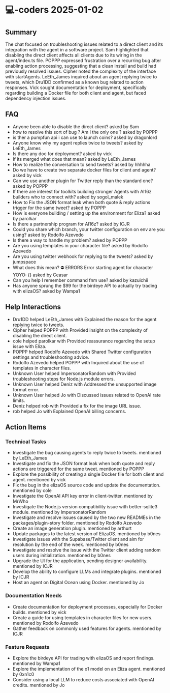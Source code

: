 # 💻-coders 2025-01-02

## Summary
The chat focused on troubleshooting issues related to a direct client and its integration with the agent in a software project. Sam highlighted that disabling the direct client affects all clients due to its wiring in the agent/index.ts file. POPPP expressed frustration over a recurring bug after enabling action processing, suggesting that a clean install and build had previously resolved issues. Cipher noted the complexity of the interface with startAgents. LeEth_James inquired about an agent replying twice to tweets, which Dru1DD confirmed as a known bug related to action responses. Vick sought documentation for deployment, specifically regarding building a Docker file for both client and agent, but faced dependency injection issues.

## FAQ
- Anyone been able to disable the direct client? asked by Sam
- how to resolve this sort of bug ? Am I the only one ? asked by POPPP
- is ther a pumpfun api i can use to launch coins? asked by dragonlord
- Anyone know why my agent replies twice to tweets? asked by LeEth_James
- Is there any doc for deployment? asked by vick
- If its merged what does that mean? asked by LeEth_James
- How to realize the conversation to send tweets? asked by hhhhha
- Do we have to create two separate docker files for client and agent? asked by vick
- Can we use another plugin for Twitter reply than the standard one? asked by POPPP
- If there are interest for toolkits building stronger Agents with AI16z builders who to connect with? asked by sogol_malek
- How to Fix the JSON format leak when both quote & reply actions trigger for the same tweet? asked by POPPP
- How is everyone building / setting up the environment for Eliza? asked by parolkar
- Is there a partnership program for AI16z? asked by ICJR
- Could you share which branch, your twitter configuration on env are you using? asked by Rodolfo Azevedo
- Is there a way to handle my problem? asked by POPPP
- Are you using templates in your character file? asked by Rodolfo Azevedo
- Are you using twitter webhook for replying to the tweets? asked by jumpspace
- What does this mean? ⛔ ERRORS Error starting agent for character YOYO: {} asked by Ceasar
- Can you help I remember command fnm use? asked by kazuichii
- Has anyone sprung the $99 for the birdeye API to actually try trading with elizaOS? asked by Wampa1

## Help Interactions
- Dru1DD helped LeEth_James with Explained the reason for the agent replying twice to tweets.
- Cipher helped POPPP with Provided insight on the complexity of disabling the direct client.
- cole helped parolkar with Provided reassurance regarding the setup issue with Eliza.
- POPPP helped Rodolfo Azevedo with Shared Twitter configuration settings and troubleshooting advice.
- Rodolfo Azevedo helped POPPP with Inquired about the use of templates in character files.
- Unknown User helped ImpersonatorRandom with Provided troubleshooting steps for Node.js module errors.
- Unknown User helped Deniz with Addressed the unsupported image format error.
- Unknown User helped Jo with Discussed issues related to OpenAI rate limits.
- Deniz helped rob with Provided a fix for the image URL issue.
- rob helped Jo with Explained OpenAI billing concerns.

## Action Items

### Technical Tasks
- Investigate the bug causing agents to reply twice to tweets. mentioned by LeEth_James
- Investigate and fix the JSON format leak when both quote and reply actions are triggered for the same tweet. mentioned by POPPP
- Explore the possibility of creating a single Docker file for both client and agent. mentioned by vick
- Fix the bug in the elizaOS source code and update the documentation. mentioned by cole
- Investigate the OpenAI API key error in client-twitter. mentioned by MrWho
- Investigate the Node.js version compatibility issue with better-sqlite3 module. mentioned by ImpersonatorRandom
- Investigate and resolve issues caused by the two new READMEs in the packages/plugin-story folder. mentioned by Rodolfo Azevedo
- Create an image generation plugin. mentioned by arthurt
- Update packages to the latest version of ElizaOS. mentioned by b0nes
- Investigate issues with the Supabase/Twitter client and aim for resolution by the end of the week. mentioned by b0nes
- Investigate and resolve the issue with the Twitter client adding random users during initialization. mentioned by b0nes
- Upgrade the UI for the application, pending designer availability. mentioned by ICJR
- Develop the ability to configure LLMs and integrate plugins. mentioned by ICJR
- Host an agent on Digital Ocean using Docker. mentioned by Jo

### Documentation Needs
- Create documentation for deployment processes, especially for Docker builds. mentioned by vick
- Create a guide for using templates in character files for new users. mentioned by Rodolfo Azevedo
- Gather feedback on commonly used features for agents. mentioned by ICJR

### Feature Requests
- Explore the birdeye API for trading with elizaOS and report findings. mentioned by Wampa1
- Explore the implementation of the o1 model on an Eliza agent. mentioned by 0xn1c0
- Consider using a local LLM to reduce costs associated with OpenAI credits. mentioned by Jo